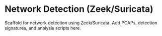 # Network Detection (Zeek/Suricata)

Scaffold for network detection using Zeek/Suricata. Add PCAPs, detection signatures, and analysis scripts here.
